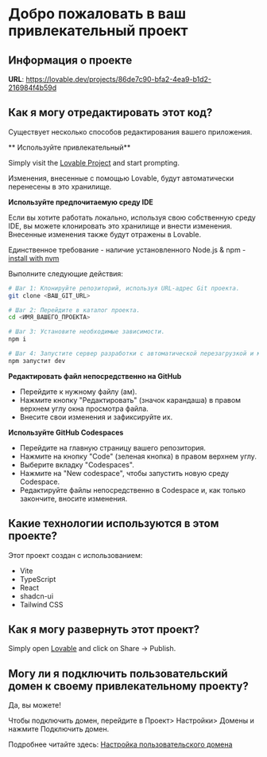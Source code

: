 # Добро пожаловать в ваш привлекательный проект

## Информация о проекте

**URL**: https://lovable.dev/projects/86de7c90-bfa2-4ea9-b1d2-216984f4b59d

## Как я могу отредактировать этот код?

Существует несколько способов редактирования вашего приложения.

** Используйте привлекательный**

Simply visit the [Lovable Project](https://lovable.dev/projects/86de7c90-bfa2-4ea9-b1d2-216984f4b59d) and start prompting.

Изменения, внесенные с помощью Lovable, будут автоматически перенесены в это хранилище.

**Используйте предпочитаемую среду IDE**

Если вы хотите работать локально, используя свою собственную среду IDE, вы можете клонировать это хранилище и внести изменения. Внесенные изменения также будут отражены в Lovable.

Единственное требование - наличие установленного Node.js & npm - [install with nvm](https://github.com/nvm-sh/nvm#installing-and-updating)

Выполните следующие действия:

```sh
# Шаг 1: Клонируйте репозиторий, используя URL-адрес Git проекта.
git clone <ВАШ_GIT_URL>

# Шаг 2: Перейдите в каталог проекта.
cd <ИМЯ_ВАШЕГО_ПРОЕКТА>

# Шаг 3: Установите необходимые зависимости.
npm i

# Шаг 4: Запустите сервер разработки с автоматической перезагрузкой и мгновенным предварительным просмотром.
npm запустит dev
```

**Редактировать файл непосредственно на GitHub**

- Перейдите к нужному файлу (ам).
- Нажмите кнопку "Редактировать" (значок карандаша) в правом верхнем углу окна просмотра файла.
- Внесите свои изменения и зафиксируйте их.

**Используйте GitHub Codespaces**

- Перейдите на главную страницу вашего репозитория.
- Нажмите на кнопку "Code" (зеленая кнопка) в правом верхнем углу.
- Выберите вкладку "Codespaces".
- Нажмите на "New codespace", чтобы запустить новую среду Codespace.
- Редактируйте файлы непосредственно в Codespace и, как только закончите, вносите изменения.

## Какие технологии используются в этом проекте?

Этот проект создан с использованием:

- Vite
- TypeScript
- React
- shadcn-ui
- Tailwind CSS

## Как я могу развернуть этот проект?

Simply open [Lovable](https://lovable.dev/projects/86de7c90-bfa2-4ea9-b1d2-216984f4b59d) and click on Share -> Publish.

## Могу ли я подключить пользовательский домен к своему привлекательному проекту?

Да, вы можете!

Чтобы подключить домен, перейдите в Проект> Настройки> Домены и нажмите Подключить домен.

Подробнее читайте здесь: [Настройка пользовательского домена](https://docs.lovable.dev/tips-tricks/custom-domain#step-by-step-guide)
